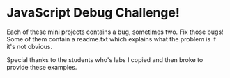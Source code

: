 # JavaScript Debug Challenge!

Each of these mini projects contains a bug, sometimes two. Fix those bugs!
Some of them contain a readme.txt which explains what the problem is if it's
not obvious.

Special thanks to the students who's labs I copied and then broke to provide
these examples.
